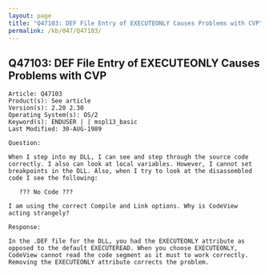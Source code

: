 ```yaml
---
layout: page
title: "Q47103: DEF File Entry of EXECUTEONLY Causes Problems with CVP"
permalink: /kb/047/Q47103/
---
```


## Q47103: DEF File Entry of EXECUTEONLY Causes Problems with CVP

	Article: Q47103
	Product(s): See article
	Version(s): 2.20 2.30
	Operating System(s): OS/2
	Keyword(s): ENDUSER | | mspl13_basic
	Last Modified: 30-AUG-1989
	
	Question:
	
	When I step into my DLL, I can see and step through the source code
	correctly. I also can look at local variables. However, I cannot set
	breakpoints in the DLL. Also, when I try to look at the disassembled
	code I see the following:
	
	   ??? No Code ???
	
	I am using the correct Compile and Link options. Why is CodeView
	acting strangely?
	
	Response:
	
	In the .DEF file for the DLL, you had the EXECUTEONLY attribute as
	opposed to the default EXECUTEREAD. When you choose EXECUTEONLY,
	CodeView cannot read the code segment as it must to work correctly.
	Removing the EXECUTEONLY attribute corrects the problem.
